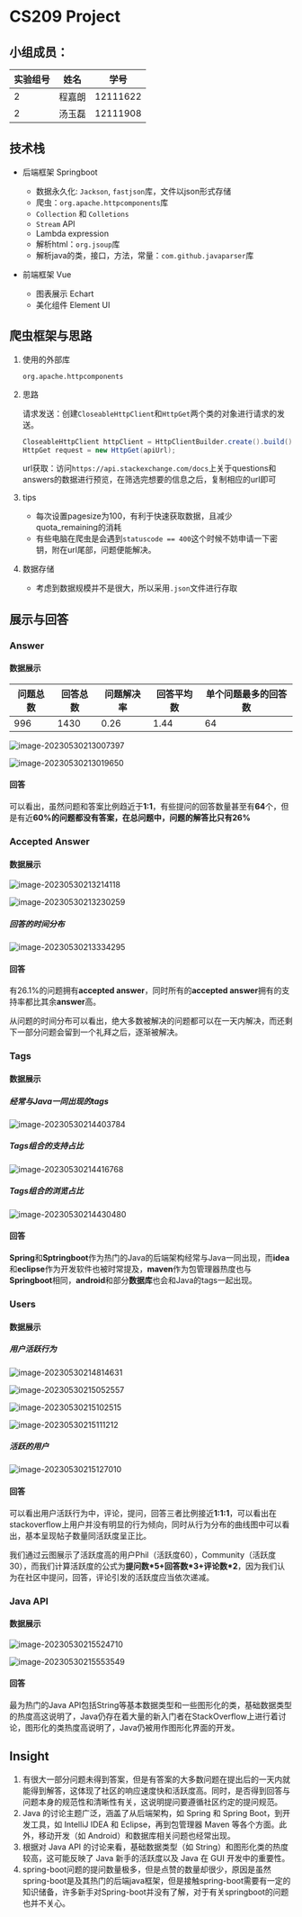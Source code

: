 # CS209 Project

## 小组成员：

| 实验组号 | 姓名   | 学号     |
| -------- | ------ | -------- |
| 2        | 程嘉朗 | 12111622 |
| 2        | 汤玉磊 | 12111908 |

## 技术栈

- 后端框架 Springboot
  - 数据永久化: `Jackson`, `fastjson`库，文件以json形式存储
  - 爬虫：`org.apache.httpcomponents`库
  - `Collection` 和 `Colletions`
  - `Stream` API
  - Lambda expression
  - 解析html：`org.jsoup`库
  - 解析java的类，接口，方法，常量：`com.github.javaparser`库

- 前端框架 Vue
  - 图表展示 Echart
  - 美化组件 Element UI


## 爬虫框架与思路

  1. 使用的外部库

     `org.apache.httpcomponents`

  2. 思路

     请求发送：创建`CloseableHttpClient`和`HttpGet`两个类的对象进行请求的发送。

     ```java
     CloseableHttpClient httpClient = HttpClientBuilder.create().build();
     HttpGet request = new HttpGet(apiUrl);
     ```

     url获取：访问`https://api.stackexchange.com/docs`上关于questions和answers的数据进行预览，在筛选完想要的信息之后，复制相应的url即可

  3. tips

     - 每次设置pagesize为100，有利于快速获取数据，且减少quota_remaining的消耗
     - 有些电脑在爬虫是会遇到`statuscode == 400`这个时候不妨申请一下密钥，附在url尾部，问题便能解决。

  4. 数据存储

     - 考虑到数据规模并不是很大，所以采用`.json`文件进行存取

## 展示与回答

### Answer

#### 数据展示

| 问题总数 | 回答总数 | 问题解决率 | 回答平均数 | 单个问题最多的回答数 |
| -------- | -------- | ---------- | ---------- | -------------------- |
| 996      | 1430     | 0.26       | 1.44       | 64                   |

![image-20230530213007397](C:\Users\86133\AppData\Roaming\Typora\typora-user-images\image-20230530213007397.png)

![image-20230530213019650](C:\Users\86133\AppData\Roaming\Typora\typora-user-images\image-20230530213019650.png)

#### 回答

可以看出，虽然问题和答案比例趋近于**1:1**，有些提问的回答数量甚至有**64**个，但是有近**60%**的问题都没有答案，在总问题中，问题的解答比只有**26%**

### Accepted Answer

#### 数据展示

![image-20230530213214118](C:\Users\86133\AppData\Roaming\Typora\typora-user-images\image-20230530213214118.png)

![image-20230530213230259](C:\Users\86133\AppData\Roaming\Typora\typora-user-images\image-20230530213230259.png)

##### 回答的时间分布

![image-20230530213334295](C:\Users\86133\AppData\Roaming\Typora\typora-user-images\image-20230530213334295.png)

#### 回答

有26.1%的问题拥有**accepted answer**，同时所有的**accepted answer**拥有的支持率都比其余**answer**高。

从问题的时间分布可以看出，绝大多数被解决的问题都可以在一天内解决，而还剩下一部分问题会留到一个礼拜之后，逐渐被解决。

### Tags

#### 数据展示

##### 经常与Java一同出现的tags

![image-20230530214403784](C:\Users\86133\AppData\Roaming\Typora\typora-user-images\image-20230530214403784.png)

##### Tags组合的支持占比

![image-20230530214416768](C:\Users\86133\AppData\Roaming\Typora\typora-user-images\image-20230530214416768.png)

##### Tags组合的浏览占比

![image-20230530214430480](C:\Users\86133\AppData\Roaming\Typora\typora-user-images\image-20230530214430480.png)

#### 回答

**Spring**和**Sptringboot**作为热门的Java的后端架构经常与Java一同出现，而**idea**和**eclipse**作为开发软件也被时常提及，**maven**作为包管理器热度也与**Springboot**相同，**android**和部分**数据库**也会和Java的tags一起出现。

### Users

#### 数据展示

##### 用户活跃行为

![image-20230530214814631](C:\Users\86133\AppData\Roaming\Typora\typora-user-images\image-20230530214814631.png)

![image-20230530215052557](C:\Users\86133\AppData\Roaming\Typora\typora-user-images\image-20230530215052557.png)

![image-20230530215102515](C:\Users\86133\AppData\Roaming\Typora\typora-user-images\image-20230530215102515.png)

![image-20230530215111212](C:\Users\86133\AppData\Roaming\Typora\typora-user-images\image-20230530215111212.png)

##### 活跃的用户

![image-20230530215127010](C:\Users\86133\AppData\Roaming\Typora\typora-user-images\image-20230530215127010.png)

#### 回答

可以看出用户活跃行为中，评论，提问，回答三者比例接近**1:1:1**，可以看出在stackoverflow上用户并没有明显的行为倾向，同时从行为分布的曲线图中可以看出，基本呈现帖子数量同活跃度呈正比。

我们通过云图展示了活跃度高的用户Phil（活跃度60），Community（活跃度30），而我们计算活跃度的公式为**提问数*5+回答数\*3+评论数\*2**，因为我们认为在社区中提问，回答，评论引发的活跃度应当依次递减。

### Java API

#### 数据展示

![image-20230530215524710](C:\Users\86133\AppData\Roaming\Typora\typora-user-images\image-20230530215524710.png)

![image-20230530215553549](C:\Users\86133\AppData\Roaming\Typora\typora-user-images\image-20230530215553549.png)

#### 回答

最为热门的Java API包括String等基本数据类型和一些图形化的类，基础数据类型的热度高这说明了，Java仍存在着大量的新入门者在StackOverflow上进行着讨论，图形化的类热度高说明了，Java仍被用作图形化界面的开发。

## Insight

1. 有很大一部分问题未得到答案，但是有答案的大多数问题在提出后的一天内就能得到解答，这体现了社区的响应速度快和活跃度高。同时，是否得到回答与问题本身的规范性和清晰性有关，这说明提问要遵循社区约定的提问规范。
2. Java 的讨论主题广泛，涵盖了从后端架构，如 Spring 和 Spring Boot，到开发工具，如 IntelliJ IDEA 和 Eclipse，再到包管理器 Maven 等各个方面。此外，移动开发（如 Android）和数据库相关问题也经常出现。
3. 根据对 Java API 的讨论来看，基础数据类型（如 String）和图形化类的热度较高，这可能反映了 Java 新手的活跃度以及 Java 在 GUI 开发中的重要性。
4. spring-boot问题的提问数量极多，但是点赞的数量却很少，原因是虽然spring-boot是及其热门的后端java框架，但是接触spring-boot需要有一定的知识储备，许多新手对Spring-boot并没有了解，对于有关springboot的问题也并不关心。
